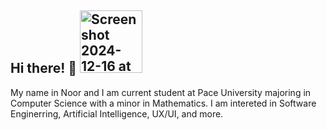 ## Hi there! 👋 <img width="100" alt="Screenshot 2024-12-16 at 11 38 31 PM" src="https://github.com/user-attachments/assets/5c69237f-aa76-4b7a-90eb-5f15e07bcfc8" />

My name in Noor and I am current student at Pace University majoring in Computer Science with a minor in Mathematics. 
I am intereted in Software Enginerring, Artificial Intelligence, UX/UI, and more.




<!--
**noorulhuda455/noorulhuda455** is a ✨ _special_ ✨ repository because its `README.md` (this file) appears on your GitHub profile.






 
Here are some ideas to get you started:

- 🔭 I’m currently working on ...
- 🌱 I’m currently learning ...
- 👯 I’m looking to collaborate on ...
- 🤔 I’m looking for help with ...
- 💬 Ask me about ...
- 📫 How to reach me: ...
- 😄 Pronouns: ...
- ⚡ Fun fact: ...
-->
